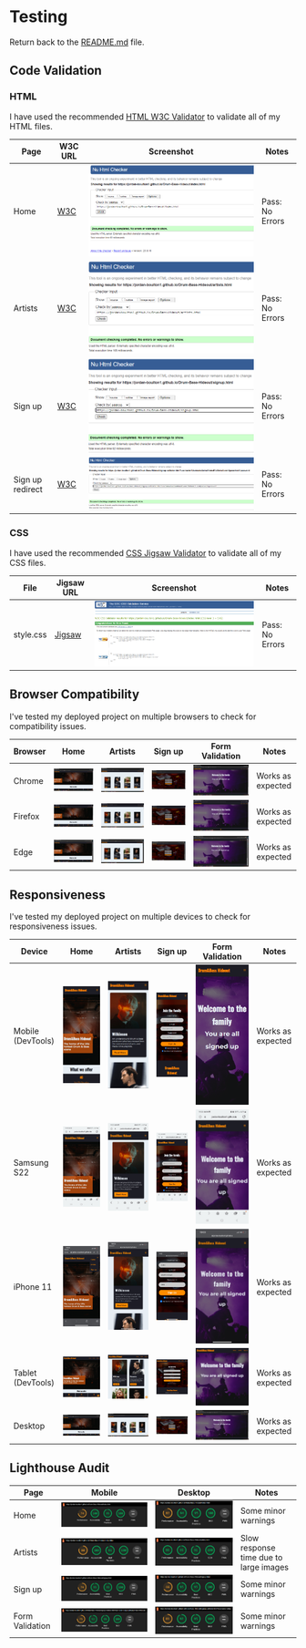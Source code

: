 # Testing

Return back to the [README.md](README.md) file.

## Code Validation

### HTML

I have used the recommended [HTML W3C Validator](https://validator.w3.org) to validate all of my HTML files.

| Page | W3C URL | Screenshot | Notes |
| --- | --- | --- | --- |
| Home | [W3C](https://validator.w3.org/nu/?doc=https%3A%2F%2FJordan-Boulton1.github.io%2FDrum-Bass-Hideout%2Findex.html) | ![screenshot](https://github.com/Jordan-Boulton1/Drum-Bass-Hideout/blob/main/assets/documentation/testing/home-validator.png) | Pass: No Errors |
| Artists | [W3C](https://validator.w3.org/nu/?doc=https%3A%2F%2Fjordan-boulton1.github.io%2FDrum-Bass-Hideout%2Fartists.html) | ![screenshot](https://github.com/Jordan-Boulton1/Drum-Bass-Hideout/blob/main/assets/documentation/testing/artists-validator.png) | Pass: No Errors |
| Sign up | [W3C](https://validator.w3.org/nu/?doc=https%3A%2F%2Fjordan-boulton1.github.io%2FDrum-Bass-Hideout%2Fsignup.html) | ![screenshot](https://github.com/Jordan-Boulton1/Drum-Bass-Hideout/blob/main/assets/documentation/testing/signup-validator.png) | Pass: No Errors |
| Sign up redirect | [W3C](https://validator.w3.org/nu/?doc=https%3A%2F%2Fjordan-boulton1.github.io%2FDrum-Bass-Hideout%2Fsignup-validator.html%3Fusername%3DUsername%26email%3Demail%2540email.com%26password%3Dpassword) | ![screenshot](https://github.com/Jordan-Boulton1/Drum-Bass-Hideout/blob/main/assets/documentation/testing/signup-redirect-validator.png) | Pass: No Errors |

### CSS

I have used the recommended [CSS Jigsaw Validator](https://jigsaw.w3.org/css-validator) to validate all of my CSS files.

| File | Jigsaw URL | Screenshot | Notes |
| --- | --- | --- | --- |
| style.css | [Jigsaw](https://jigsaw.w3.org/css-validator/validator?uri=https%3A%2F%2Fjordan-boulton1.github.io%2FDrum-Bass-Hideout%2Findex.html&profile=css3svg&usermedium=all&warning=1&vextwarning=&lang=en) | ![screenshot](https://github.com/Jordan-Boulton1/Drum-Bass-Hideout/blob/main/assets/documentation/testing/css-validator.png) | Pass: No Errors |

## Browser Compatibility

I've tested my deployed project on multiple browsers to check for compatibility issues.

| Browser | Home | Artists | Sign up | Form Validation | Notes |
| --- | --- | --- | --- | --- | --- |
| Chrome | ![screenshot](https://github.com/Jordan-Boulton1/Drum-Bass-Hideout/blob/main/assets/documentation/testing/chrome-home.png) | ![screenshot](https://github.com/Jordan-Boulton1/Drum-Bass-Hideout/blob/main/assets/documentation/testing/chrome-artists.png) | ![screenshot](https://github.com/Jordan-Boulton1/Drum-Bass-Hideout/blob/main/assets/documentation/testing/chrome-signup.png) | ![screenshot](https://github.com/Jordan-Boulton1/Drum-Bass-Hideout/blob/main/assets/documentation/testing/chrome-signup-validation.png) | Works as expected |
| Firefox | ![screenshot](https://github.com/Jordan-Boulton1/Drum-Bass-Hideout/blob/main/assets/documentation/testing/firefox-home.png) | ![screenshot](https://github.com/Jordan-Boulton1/Drum-Bass-Hideout/blob/main/assets/documentation/testing/firefox-artists.png) | ![screenshot](https://github.com/Jordan-Boulton1/Drum-Bass-Hideout/blob/main/assets/documentation/testing/firefox-signup.png) | ![screenshot](https://github.com/Jordan-Boulton1/Drum-Bass-Hideout/blob/main/assets/documentation/testing/firefox-signup-validation.png) | Works as expected |
| Edge | ![screenshot](https://github.com/Jordan-Boulton1/Drum-Bass-Hideout/blob/main/assets/documentation/testing/edge-home.png) | ![screenshot](https://github.com/Jordan-Boulton1/Drum-Bass-Hideout/blob/main/assets/documentation/testing/edge-artists.png) | ![screenshot](https://github.com/Jordan-Boulton1/Drum-Bass-Hideout/blob/main/assets/documentation/testing/edge-signup.png) | ![screenshot](https://github.com/Jordan-Boulton1/Drum-Bass-Hideout/blob/main/assets/documentation/testing/edge-signup-validation.png) | Works as expected |

## Responsiveness

I've tested my deployed project on multiple devices to check for responsiveness issues.

| Device | Home | Artists | Sign up | Form Validation | Notes |
| --- | --- | --- | --- | --- | --- |
| Mobile (DevTools) | ![screenshot](https://github.com/Jordan-Boulton1/Drum-Bass-Hideout/blob/main/assets/documentation/testing/mobile-devtools-home.png) | ![screenshot](https://github.com/Jordan-Boulton1/Drum-Bass-Hideout/blob/main/assets/documentation/testing/mobile-devtools-artists.png) | ![screenshot](https://github.com/Jordan-Boulton1/Drum-Bass-Hideout/blob/main/assets/documentation/testing/mobile-devtools-signup.png) | ![screenshot](https://github.com/Jordan-Boulton1/Drum-Bass-Hideout/blob/main/assets/documentation/testing/mobile-devtools-form-validation.png) | Works as expected |
| Samsung S22 | ![screenshot](https://github.com/Jordan-Boulton1/Drum-Bass-Hideout/blob/main/assets/documentation/testing/samsung-s22-home.png) | ![screenshot](https://github.com/Jordan-Boulton1/Drum-Bass-Hideout/blob/main/assets/documentation/testing/samsung-s22-artists.png) | ![screenshot](https://github.com/Jordan-Boulton1/Drum-Bass-Hideout/blob/main/assets/documentation/testing/samsung-s22-signup.png) | ![screenshot](https://github.com/Jordan-Boulton1/Drum-Bass-Hideout/blob/main/assets/documentation/testing/samsung-s22-form-validation.png) | Works as expected |
| iPhone 11 | ![screenshot](https://github.com/Jordan-Boulton1/Drum-Bass-Hideout/blob/main/assets/documentation/testing/iphone-11-home.png) | ![screenshot](https://github.com/Jordan-Boulton1/Drum-Bass-Hideout/blob/main/assets/documentation/testing/iphone-11-artists.png) | ![screenshot](https://github.com/Jordan-Boulton1/Drum-Bass-Hideout/blob/main/assets/documentation/testing/iphone-11-signup.png) | ![screenshot](https://github.com/Jordan-Boulton1/Drum-Bass-Hideout/blob/main/assets/documentation/testing/iphone-11-form-validation.png) | Works as expected |
| Tablet (DevTools) | ![screenshot](https://github.com/Jordan-Boulton1/Drum-Bass-Hideout/blob/main/assets/documentation/testing/tablet-devtools-home.png) | ![screenshot](https://github.com/Jordan-Boulton1/Drum-Bass-Hideout/blob/main/assets/documentation/testing/tablet-devtools-artists.png) | ![screenshot](https://github.com/Jordan-Boulton1/Drum-Bass-Hideout/blob/main/assets/documentation/testing/tablet-devtools-signup.png) | ![screenshot](https://github.com/Jordan-Boulton1/Drum-Bass-Hideout/blob/main/assets/documentation/testing/tablet-devtools-form-validation.png) | Works as expected |
| Desktop | ![screenshot](https://github.com/Jordan-Boulton1/Drum-Bass-Hideout/blob/main/assets/documentation/testing/chrome-home.png) | ![screenshot](https://github.com/Jordan-Boulton1/Drum-Bass-Hideout/blob/main/assets/documentation/testing/chrome-artists.png) | ![screenshot](https://github.com/Jordan-Boulton1/Drum-Bass-Hideout/blob/main/assets/documentation/testing/chrome-signup.png) | ![screenshot](https://github.com/Jordan-Boulton1/Drum-Bass-Hideout/blob/main/assets/documentation/testing/chrome-signup-validation.png) | Works as expected |

## Lighthouse Audit

| Page | Mobile | Desktop | Notes |
| --- | --- | --- | --- |
| Home | ![screenshot](https://github.com/Jordan-Boulton1/Drum-Bass-Hideout/blob/main/assets/documentation/testing/lighthouse-home-mobile.png) | ![screenshot](https://github.com/Jordan-Boulton1/Drum-Bass-Hideout/blob/main/assets/documentation/testing/lighthouse-home-desktop.png) | Some minor warnings |
| Artists | ![screenshot](https://github.com/Jordan-Boulton1/Drum-Bass-Hideout/blob/main/assets/documentation/testing/lighthouse-artists-mobile.png) | ![screenshot](https://github.com/Jordan-Boulton1/Drum-Bass-Hideout/blob/main/assets/documentation/testing/lighthouse-artists-desktop.png) | Slow response time due to large images |
| Sign up | ![screenshot](https://github.com/Jordan-Boulton1/Drum-Bass-Hideout/blob/main/assets/documentation/testing/lighthouse-signup-mobile.png) | ![screenshot](https://github.com/Jordan-Boulton1/Drum-Bass-Hideout/blob/main/assets/documentation/testing/lighthouse-signup-desktop.png) | Some minor warnings |
| Form Validation | ![screenshot](https://github.com/Jordan-Boulton1/Drum-Bass-Hideout/blob/main/assets/documentation/testing/lighthouse-form-validation-mobile.png) | ![screenshot](https://github.com/Jordan-Boulton1/Drum-Bass-Hideout/blob/main/assets/documentation/testing/lighthouse-form-validation-desktop.png) | Some minor warnings |
